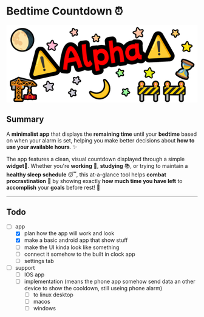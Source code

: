 # Bedtime Countdown ⏰

<img src="https://github.com/nariwaa/BedtimeCountdown/blob/main/asset/alpha/alpha.png?raw=true"></img>

## Summary
A **minimalist app** that displays the **remaining time** until your **bedtime** based on when your alarm is set, helping you make better decisions about **how to use your available hours**. ✨ 

The app features a clean, visual countdown displayed through a simple **widget**📱. Whether you're **working** 💼, **studying** 📚, or trying to maintain a **healthy sleep schedule** 😴, this at-a-glance tool helps **combat procrastination** 🚀 by showing exactly **how much time you have left** to **accomplish** your **goals** before rest! 🎯

---

## Todo
- [ ] app
  - [x] plan how the app will work and look
  - [x] make a basic android app that show stuff
  - [ ] make the UI kinda look like something
  - [ ] connect it somehow to the built in clock app
  - [ ] settings tab
- [ ] support
  - [ ] IOS app
  - [ ] implementation (means the phone app somehow send data an other device to show the cooldown, still useing phone alarm)
    - [ ]  to linux desktop
    - [ ]  macos
    - [ ]  windows

